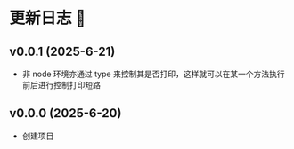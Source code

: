 # 更新日志 📔

## v0.0.1 (2025-6-21)

- 非 node 环境亦通过 type 来控制其是否打印，这样就可以在某一个方法执行前后进行控制打印短路

## v0.0.0 (2025-6-20)

- 创建项目
